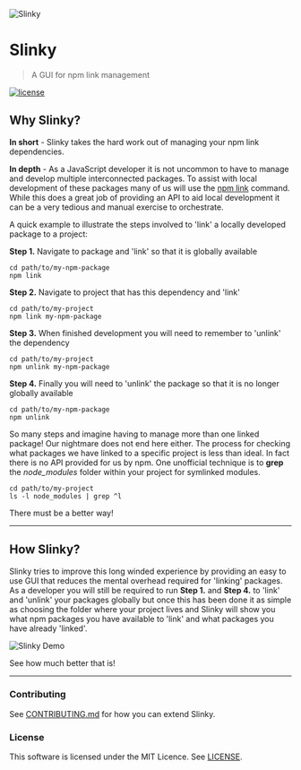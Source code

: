 ![Slinky](https://github.com/rodleviton/slinky/blob/master/images/slinky-masthead.png)

# Slinky
> A GUI for npm link management

[![license](https://img.shields.io/github/license/mashape/apistatus.svg?maxAge=2592000)]()

## Why Slinky?
__In short__ - Slinky takes the hard work out of managing your npm link dependencies.

__In depth__ - As a JavaScript developer it is not uncommon to have to manage and develop multiple interconnected packages. To assist with 
local development of these packages many of us will use the [npm link](https://docs.npmjs.com/cli/link) command. While this does a great
job of providing an API to aid local development it can be a very tedious and manual exercise to orchestrate.

A quick example to illustrate the steps involved to 'link' a locally developed package to a project:

__Step 1.__ Navigate to package and 'link' so that it is globally available
```
cd path/to/my-npm-package
npm link
```

__Step 2.__ Navigate to project that has this dependency and 'link'
```
cd path/to/my-project
npm link my-npm-package
```

__Step 3.__ When finished development you will need to remember to 'unlink' the dependency
```
cd path/to/my-project
npm unlink my-npm-package
```

__Step 4.__ Finally you will need to 'unlink' the package so that it is no longer globally available
```
cd path/to/my-npm-package
npm unlink
```

So many steps and imagine having to manage more than one linked package! Our nightmare does not end here either. 
The process for checking what packages we have linked to a specific project is less than ideal. 
In fact there is no API provided for us by npm. One unofficial technique is to __grep__ the *node_modules* folder 
within your project for symlinked modules.

```
cd path/to/my-project
ls -l node_modules | grep ^l
```

There must be a better way!

---

## How Slinky?

Slinky tries to improve this long winded experience by providing an easy to use GUI that reduces 
the mental overhead required for 'linking' packages. As a developer you will still be required to run __Step 1.__ and __Step 4.__ to 'link'
and 'unlink' your packages globally but once this has been done it as simple as choosing the folder where your project lives and Slinky
will show you what npm packages you have available to 'link' and what packages you have already 'linked'.

![Slinky Demo](https://github.com/rodleviton/slinky/blob/master/images/slinky-demo.gif)

See how much better that is!

---

### Contributing

See [CONTRIBUTING.md](CONTRIBUTING.md) for how you can extend Slinky.

### License

This software is licensed under the MIT Licence. See [LICENSE](https://github.com/rodleviton/slinky/blob/master/LICENSE.md).